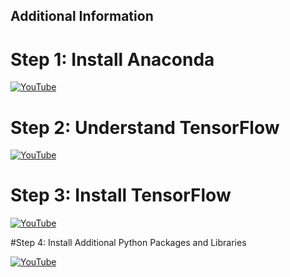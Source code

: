 ## Additional Information

# Step 1: Install Anaconda

[![YouTube](http://i.ytimg.com/vi/Rd_geMm8oAw/hqdefault.jpg)](https://www.youtube.com/watch?v=Rd_geMm8oAw)

# Step 2: Understand TensorFlow

[![YouTube](http://i.ytimg.com/vi/AMiVcTVRYgo/hqdefault.jpg)](https://www.youtube.com/watch?v=AMiVcTVRYgo)

# Step 3: Install TensorFlow

[![YouTube](http://i.ytimg.com/vi/n2kQ157IbdM/hqdefault.jpg)](https://www.youtube.com/watch?v=n2kQ157IbdM)

#Step 4: Install Additional Python Packages and Libraries

[![YouTube](http://i.ytimg.com/vi/jQkPjdgC-LE/hqdefault.jpg)](https://www.youtube.com/watch?v=jQkPjdgC-LE)




